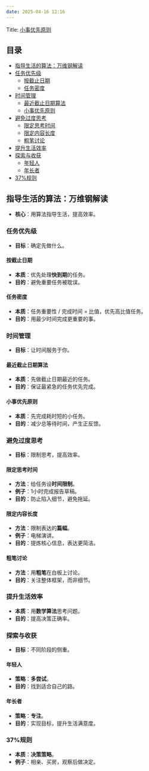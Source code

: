 ```yaml
---
date: 2025-04-16 12:16
---
```


Title: <a href="obsidian://open?file=2.%20Areas%2F%E8%AE%A4%E7%9F%A5%E7%A7%91%E5%AD%A6%2F%E5%B0%8F%E4%BA%8B%E4%BC%98%E5%85%88%E5%8E%9F%E5%88%99.md">小事优先原则</a>

## 目录

- [指导生活的算法：万维钢解读](#指导生活的算法：万维钢解读)
- [任务优先级](#任务优先级)
  - [按截止日期](#按截止日期)
  - [任务密度](#任务密度)
- [时间管理](#时间管理)
  - [最近截止日期算法](#最近截止日期算法)
  - [小事优先原则](#小事优先原则)
- [避免过度思考](#避免过度思考)
  - [限定思考时间](#限定思考时间)
  - [限定内容长度](#限定内容长度)
  - [粗笔讨论](#粗笔讨论)
- [提升生活效率](#提升生活效率)
- [探索与收获](#探索与收获)
  - [年轻人](#年轻人)
  - [年长者](#年长者)
- [37%规则](#37规则)

## 指导生活的算法：万维钢解读

- **核心**：用算法指导生活，提高效率。

### 任务优先级

- **目标**：确定先做什么。

#### 按截止日期

- **本质**：优先处理**快到期**的任务。
- **目的**：避免重要任务被耽误。

#### 任务密度

- **本质**：任务重要性 / 完成时间 = 比值，优先高比值任务。
- **目的**：用最少时间完成更重要的事。

### 时间管理

- **目标**：让时间服务于你。

#### 最近截止日期算法

- **本质**：先做截止日期最近的任务。
- **目的**：保证最紧急的任务优先完成。

#### 小事优先原则

- **本质**：先完成耗时短的小任务。
- **目的**：减少总等待时间，产生正反馈。

### 避免过度思考

- **目标**：限制思考，提高效率。

#### 限定思考时间

- **方法**：给任务设**时间限制**。
- **例子**：1小时完成报告草稿。
- **目的**：防止陷入细节，避免拖延。

#### 限定内容长度

- **方法**：限制表达的**篇幅**。
- **例子**：电梯演讲。
- **目的**：提炼核心信息，表达更简洁。

#### 粗笔讨论

- **方法**：用**粗笔**在白板上讨论。
- **目的**：关注整体框架，而非细节。

### 提升生活效率

- **本质**：用**数学算法**思考问题。
- **目的**：提高决策正确率。

### 探索与收获

- **目标**：不同阶段的侧重。

#### 年轻人

- **策略**：**多尝试**。
- **目的**：找到适合自己的路。

#### 年长者

- **策略**：**专注**。
- **目的**：实现目标，提升生活满意度。

### 37%规则

- **本质**：**决策策略**。
- **例子**：相亲、买房，观察后做决定。

